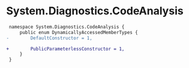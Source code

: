 # System.Diagnostics.CodeAnalysis

``` diff
 namespace System.Diagnostics.CodeAnalysis {
     public enum DynamicallyAccessedMemberTypes {
-        DefaultConstructor = 1,

+        PublicParameterlessConstructor = 1,
     }
 }
```

